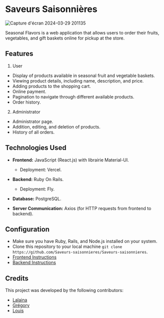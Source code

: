 # Saveurs Saisonnières
![Capture d'écran 2024-03-29 201135](https://github.com/Saveurs-saisonnieres/Saveurs-saisonnieres/assets/146070864/e6c68dbe-6489-454a-b0b1-a81b133b9f5a)


Seasonal Flavors is a web application that allows users to order their fruits, vegetables, and gift baskets online for pickup at the store.

## Features

1. User
* Display of products available in seasonal fruit and vegetable baskets.
* Viewing product details, including name, description, and price.
* Adding products to the shopping cart.
* Online payment.
* Pagination to navigate through different available products.
* Order history.

2. Administrator
* Administrator page.
* Addition, editing, and deletion of products.
* History of all orders.

## Technologies Used

* **Frontend:** JavaScript (React.js) with librairie Material-UI.
  * Deployment: Vercel.
* **Backend:** Ruby On Rails.
  * Deployment: Fly.

* **Database:** PostgreSQL.

* **Server Communication:** Axios (for HTTP requests from frontend to backend).


## Configuration 
* Make sure you have Ruby, Rails, and Node.js installed on your system.
* Clone this repository to your local machine ```git clone https://github.com/Saveurs-saisonnieres/Saveurs-saisonnieres```.
* [Frontend Instructions ](https://github.com/Saveurs-saisonnieres/Saveurs-saisonnieres/blob/main/client/README.md)
* [Backend Instructions ](https://github.com/Saveurs-saisonnieres/Saveurs-saisonnieres/blob/main/serveur/README.md)
  
## Credits
This project was developed by the following contributors:

* [Lalaina](https://github.com/R4ja34)
* [Grégory](https://github.com/GregMagnat)
* [Louis](https://github.com/LouisKzy)



